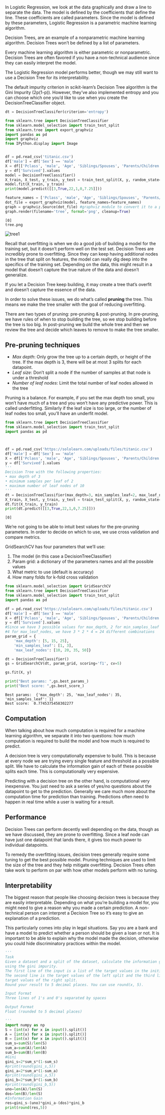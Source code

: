 In Logistic Regression, we look at the data graphically and draw a line to separate the data. The model is defined by the coefficients that define the line. These coefficients are called parameters. Since the model is defined by these parameters, Logistic Regression is a parametric machine learning algorithm.

Decision Trees, are an example of a nonparametric machine learning algorithm. Decision Trees won’t be defined by a list of parameters.

Every machine learning algorithm is either parametric or nonparametric. Decision Trees are often favored if you have a non-technical audience since they can easily interpret the model.

The Logistic Regression model performs better, though we may still want to use a Decision Tree for its interpretability.

The default impurity criterion in scikit-learn’s Decision Tree algorithm is the Gini Impurity (2p(1-p)). However, they’ve also implemented entropy and you can choose which one you’d like to use when you create the DecisionTreeClassifier object.

``` py
dt = DecisionTreeClassifer(criterion='entropy')
```

``` py
from sklearn.tree import DecisionTreeClassifier
from sklearn.model_selection import train_test_split
from sklearn.tree import export_graphviz
import pandas as pd
import graphviz
from IPython.display import Image


df = pd.read_csv('titanic.csv')
df['male'] = df['Sex'] == 'male'
X = df[['Pclass', 'male', 'Age', 'Siblings/Spouses', 'Parents/Children', 'Fare']].values
y = df['Survived'].values
model = DecisionTreeClassifier()
X_train, X_test, y_train, y_test = train_test_split(X, y, random_state=22)
model.fit(X_train, y_train)
print(model.predict([[3,True,22,1,0,7.25]]))

feature_names = ['Pclass', 'male', 'Age', 'Siblings/Spouses', 'Parents/Children', 'Fare'  ]
dot_file = export_graphviz(model, feature_names=feature_names)
graph = graphviz.Source(dot_file) #graphviz module to convert it to a png image format
graph.render(filename='tree', format='png', cleanup=True)
```
```
[0]
tree.png
```
![tree1](./Images/tree.png)

Recall that overfitting is when we do a good job of building a model for the training set, but it doesn’t perform well on the test set. Decision Trees are incredibly prone to overfitting. Since they can keep having additional nodes in the tree that split on features, the model can really dig deep into the specifics of the training set. Depending on the data, this might result in a model that doesn’t capture the true nature of the data and doesn’t generalize.

If you let a Decision Tree keep building, it may create a tree that’s overfit and doesn’t capture the essence of the data. 

In order to solve these issues, we do what’s called **pruning** the tree. This means we make the tree smaller with the goal of reducing overfitting.

There are two types of pruning: pre-pruning & post-pruning. In pre-pruning, we have rules of when to stop building the tree, so we stop building before the tree is too big. In post-pruning we build the whole tree and then we review the tree and decide which leaves to remove to make the tree smaller.

## Pre-pruning techniques

* *Max depth*: Only grow the tree up to a certain depth, or height of the tree. If the max depth is 3, there will be at most 3 splits for each datapoint.
* *Leaf size*: Don’t split a node if the number of samples at that node is under a threshold
* *Number of leaf nodes*: Limit the total number of leaf nodes allowed in the tree

Pruning is a balance. For example, if you set the max depth too small, you won’t have much of a tree and you won’t have any predictive power. This is called underfitting. Similarly if the leaf size is too large, or the number of leaf nodes too small, you’ll have an underfit model.

``` py
from sklearn.tree import DecisionTreeClassifier
from sklearn.model_selection import train_test_split
import pandas as pd



df = pd.read_csv('https://sololearn.com/uploads/files/titanic.csv')
df['male'] = df['Sex'] == 'male'
X = df[['Pclass', 'male', 'Age', 'Siblings/Spouses', 'Parents/Children', 'Fare']].values
y = df['Survived'].values
'''
Decision Tree with the following properties:
• max depth of 3
• minimum samples per leaf of 2
• maximum number of leaf nodes of 10
'''
dt = DecisionTreeClassifier(max_depth=3, min_samples_leaf=2, max_leaf_nodes=10)
X_train, X_test, y_train, y_test = train_test_split(X, y, random_state=22)
dt.fit(X_train, y_train)
print(dt.predict([[3,True,22,1,0,7.25]]))

```
```
[0]
```
We’re not going to be able to intuit best values for the pre-pruning parameters. In order to decide on which to use, we use cross validation and compare metrics.

GridSearchCV has four parameters that we’ll use:

1. The model (in this case a DecisionTreeClassifier)
2. Param grid: a dictionary of the parameters names and all the possible values
3. What metric to use (default is accuracy)
4. How many folds for k-fold cross validation

``` py
from sklearn.model_selection import GridSearchCV
from sklearn.tree import DecisionTreeClassifier
from sklearn.model_selection import train_test_split
import pandas as pd

df = pd.read_csv('https://sololearn.com/uploads/files/titanic.csv')
df['male'] = df['Sex'] == 'male'
X = df[['Pclass', 'male', 'Age', 'Siblings/Spouses', 'Parents/Children', 'Fare']].values
y = df['Survived'].values
#Since we have 3 possible values for max_depth, 2 for min_samples_leaf and 
#4 for max_leaf_nodes, we have 3 * 2 * 4 = 24 different combinations
param_grid = {
    'max_depth': [5, 15, 25],
    'min_samples_leaf': [1, 3],
    'max_leaf_nodes': [10, 20, 35, 50]}

dt = DecisionTreeClassifier()
gs = GridSearchCV(dt, param_grid, scoring='f1', cv=5)

gs.fit(X, y)

print("Best params: ",gs.best_params_)
print("Best score: ",gs.best_score_)
```
```
Best params:  {'max_depth': 25, 'max_leaf_nodes': 35, 'min_samples_leaf': 1}
Best score:  0.7745375458302277
```

## Computation

When talking about how much computation is required for a machine learning algorithm, we separate it into two questions: how much computation is required to build the model and how much is required to predict.

A decision tree is very computationally expensive to build. This is because at every node we are trying every single feature and threshold as a possible split. We have to calculate the information gain of each of these possible splits each time. This is computationally very expensive.

Predicting with a decision tree on the other hand, is computational very inexpensive. You just need to ask a series of yes/no questions about the datapoint to get to the prediction. Generally we care much more about the computation time for prediction than training. Predictions often need to happen in real time while a user is waiting for a result.

## Performance

Decision Trees can perform decently well depending on the data, though as we have discussed, they are prone to overfitting. Since a leaf node can have just one datapoint that lands there, it gives too much power to individual datapoints.

To remedy the overfitting issues, decision trees generally require some tuning to get the best possible model. Pruning techniques are used to limit the size of the tree and they help mitigate overfitting. Decision Trees often take work to perform on par with how other models perform with no tuning.

## Interpretability

The biggest reason that people like choosing decision trees is because they are easily interpretable. Depending on what you’re building a model for, you might need to give a reason why you made a certain prediction. A non-technical person can interpret a Decision Tree so it’s easy to give an explanation of a prediction.

This particularly comes into play in legal situations. Say you are a bank and have a model to predict whether a person should be given a loan or not. It is important to be able to explain why the model made the decision, otherwise you could hide discriminatory practices within the model.

``` py
'''
Task
Given a dataset and a split of the dataset, calculate the information gain 
using the gini impurity.
The first line of the input is a list of the target values in the initial dataset. 
The second line is the target values of the left split and the third line is the 
target values of the right split.
Round your result to 5 decimal places. You can use round(x, 5).

Input Format
Three lines of 1's and 0's separated by spaces

Output Format
Float (rounded to 5 decimal places)

'''
import numpy as np
S = [int(x) for x in input().split()]
A = [int(x) for x in input().split()]
B = [int(x) for x in input().split()]
sum_s=sum(S)/len(S)
sum_a=sum(A)/len(A)
sum_b=sum(B)/len(B)
#Gini
gini_s=2*sum_s*(1-sum_s)
#print(round(gini_s,5))
gini_a=2*sum_a*(1-sum_a)
#print(round(gini_a,5))
gini_b=2*sum_b*(1-sum_b)
#print(round(gini_b,5))
uno=len(A)/len(S)
dos=len(B)/len(S)
#Information Gain
res=gini_s-(uno)*gini_a-(dos)*gini_b
print(round(res,5))
```